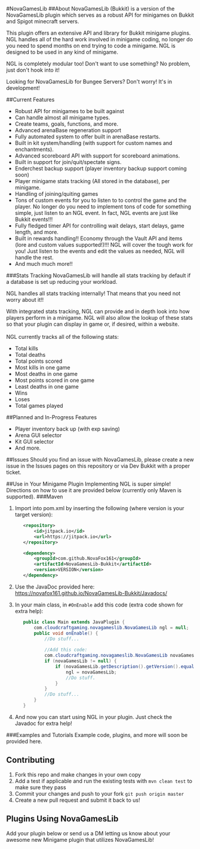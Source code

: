#NovaGamesLib
##About
NovaGamesLib (Bukkit) is a version of the NovaGamesLib plugin which serves as a robust API for minigames on Bukkit and Spigot minecraft servers.

This plugin offers an extensive API and library for Bukkit minigame plugins. NGL handles all of the hard work involved in minigame coding, no longer do you need to spend months on end trying to code a minigame. NGL is designed to be used in any kind of minigame.

NGL is completely modular too! Don't want to use something? No problem, just don't hook into it!

Looking for NovaGamesLib for Bungee Servers? Don't worry! It's in development!

##Current Features
- Robust API for minigames to be built against
- Can handle almost all minigame types.
- Create teams, goals, functions, and more.
- Advanced arenaBase regeneration support
- Fully automated system to offer built in arenaBase restarts.
- Built in kit system/handling (with support for custom names and enchantments).
- Advanced scoreboard API with support for scoreboard animations.
- Built in support for join/quit/spectate signs.
- Enderchest backup support (player inventory backup support coming soon)
- Player minigame stats tracking (All stored in the database), per minigame.
- Handling of joining/quiting games
- Tons of custom events for you to listen to to control the game and the player. No longer do you need to implement tons of code for something simple, just listen to an NGL event. In fact, NGL events are just like Bukkit events!!!
- Fully fledged timer API for controlling wait delays, start delays, game length, and more.
- Built in rewards handling!! Economy through the Vault API and items (lore and custom values supported!)!!! NGL will cover the tough work for you! Just listen to the events and edit the values as needed, NGL will handle the rest.
- And much much more!!

###Stats Tracking
NovaGamesLib will handle all stats tracking by default if a database is set up reducing your workload. 
 
NGL handles all stats tracking internally! That means that you need not worry about it!!

With integrated stats tracking, NGL can provide and in depth look into how players perform in a minigame. NGL will also allow the lookup of these stats so that your plugin can display in game or, if desired, within a website.
<br> <br>
NGL currently tracks all of the following stats:
- Total kills
- Total deaths
- Total points scored
- Most kills in one game
- Most deaths in one game
- Most points scored in one game
- Least deaths in one game
- Wins
- Loses
- Total games played

##Planned and In-Progress Features
- Player inventory back up (with exp saving)
- Arena GUI selector
- Kit GUI selector
- And more.

##Issues
Should you find an issue with NovaGamesLib, please create a new issue in the Issues pages on this repository or via Dev Bukkit with a proper ticket.

##Use in Your Minigame Plugin
Implementing NGL is super simple!
Directions on how to use it are provided below (currently only Maven is supported).
###Maven
1. Import into pom.xml by inserting the following (where version is your target version):
    ```xml
       <repository>
           <id>jitpack.io</id>
           <url>https://jitpack.io</url>
       </repository>
    ```
    
    ```xml
       <dependency>
           <groupId>com.github.NovaFox161</groupId>
           <artifactId>NovaGamesLib-Bukkit</artifactId>
           <version>VERSION</version>
       </dependency>
    ```
2. Use the JavaDoc provided here: https://novafox161.github.io/NovaGamesLib-Bukkit/Javadocs/
3. In your main class, in `#OnEnable` add this code (extra code shown for extra help):
    ```java
       public class Main extends JavaPlugin {
           com.cloudcraftgaming.novagameslib.NovaGamesLib ngl = null;
           public void onEnable() {
               //Do stuff...
               
               //Add this code:
               com.cloudcraftgaming.novagameslib.NovaGamesLib novaGamesLib = plugin.getServer().getPluginManager().getPlugin("NovaGamesLib-Bukkit");
               if (novaGamesLib != null) {
                   if (novaGamesLib.getDescription().getVersion().equals("TARGET VERSION")) {
                       ngl = novaGamesLib;
                       //Do stuff.
                   }
               }
               //Do stuff...
           }
       }
    ```
4. And now you can start using NGL in your plugin. Just check the Javadoc for extra help!
   
###Examples and Tutorials
Example code, plugins, and more will soon be provided here.

## Contributing
1. Fork this repo and make changes in your own copy
2. Add a test if applicable and run the existing tests with `mvn clean test` to make sure they pass
3. Commit your changes and push to your fork `git push origin master`
4. Create a new pull request and submit it back to us!

## Plugins Using NovaGamesLib
Add your plugin below or send us a DM letting us know about your awesome new Minigame plugin that utilizes NovaGamesLib!
